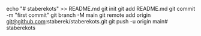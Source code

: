 echo "# staberekots" >> README.md
git init
git add README.md
git commit -m "first commit"
git branch -M main
git remote add origin git@github.com:staberek/staberekots.git
git push -u origin main#   s t a b e r e k o t s  
 